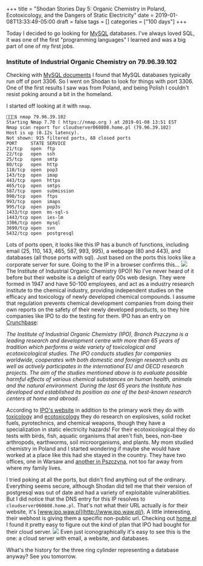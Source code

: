 +++
title = "Shodan Stories Day 5: Organic Chemistry in Poland, Ecotoxicology, and the Dangers of Static Electricity"
date = 2019-01-08T13:33:49-05:00
draft = false
tags = []
categories = ["100 days"]
+++

Today I decided to go looking for [MySQL](https://en.wikipedia.org/wiki/MySQL) databases. I've always loved SQL, it was one of the first "programming languages" I learned and was a big part of one of my first jobs.


### Institute of Industrial Organic Chemistry on 79.96.39.102
Checking with [MySQL documents](https://dev.mysql.com/doc/mysql-port-reference/en/mysql-ports-reference-tables.html) I found that MySQL databases typically run off of port 3306. So I went on Shodan to look for things with port 3306. One of the first results I saw was from Poland, and being Polish I couldn't resist poking around a bit in the homeland.

I started off looking at it with `nmap`.
```
👻🌵✨$ nmap 79.96.39.102
Starting Nmap 7.70 ( https://nmap.org ) at 2019-01-08 13:51 EST
Nmap scan report for cloudserver060808.home.pl (79.96.39.102)
Host is up (0.12s latency).
Not shown: 915 filtered ports, 68 closed ports
PORT     STATE SERVICE
21/tcp   open  ftp
22/tcp   open  ssh
25/tcp   open  smtp
80/tcp   open  http
110/tcp  open  pop3
143/tcp  open  imap
443/tcp  open  https
465/tcp  open  smtps
587/tcp  open  submission
990/tcp  open  ftps
993/tcp  open  imaps
995/tcp  open  pop3s
1433/tcp open  ms-sql-s
1443/tcp open  ies-lm
3306/tcp open  mysql
3690/tcp open  svn
5432/tcp open  postgresql
```
Lots of ports open, it looks like this IP has a bunch of functions, including email (25, 110, 143, 465, 587, 993, 995), a webpage (80 and 443), and databases (all those ports with sql). Just based on the ports this looks like a corporate server for sure. Going to the IP in a browser confirms this...
![](/images/100Days/Day5/IPO2.png)
The Institute of Industrial Organic Chemistry (IPO)! No I've never heard of it before but their website is a delight of early 00s web design. They were formed in 1947 and have 50-100 employees, and act as a industry research institute to the chemical industry, providing independent studies on the efficacy and toxicology of newly developed chemical compounds. I assume that regulation prevents chemical development companies from doing their own reports on the safety of their newly developed products, so they hire companies like IPO to do the testing for them. IPO has an entry on [Crunchbase](https://www.crunchbase.com/organization/institute-of-industrial-organic-chemistry#section-overview):


_The Institute of Industrial Organic Chemistry (IPO), Branch Pszczyna is a leading research and development centre with more than 65 years of tradition which performs a wide variety of toxicological and ecotoxicological studies. The IPO conducts studies for companies worldwide, cooperates with both domestic and foreign research units as well as actively participates in the international EU and OECD research projects. The aim of the studies mentioned above is to evaluate possible harmful effects of various chemical substances on human health, animals and the natural environment. During the last 65 years the Institute has developed and established its position as one of the best-known research centers at home and abroad._

According to [IPO's website](http://www.ipo.waw.pl/ENG//) in addition to the primary work they do with [toxicology](https://en.wikipedia.org/wiki/Toxicology) and [ecotoxicology](https://en.wikipedia.org/wiki/Ecotoxicology) they do research on explosives, solid rocket fuels, pyrotechnics, and chemical weapons, though they have a specialization in static electricity hazards! For their ecotoxicological they do tests with birds, fish, aquatic organisms that aren't fish, bees, non-bee arthropods, earthworms, soil microorganisms, and plants. My mom studied chemistry in Poland and I started wondering if maybe she would have worked at a place like this had she stayed in the country. They have two offices, one in Warsaw and [another in Pszczyna](http://www.ipo-pszczyna.pl/pl/index), not too far away from where my family lives.

I tried poking at all the ports, but didn't find anything out of the ordinary. Everything seems secure, although Shodan did tell me that their version of postgresql was out of date and had a variety of exploitable vulnerabilities. But I did notice that the DNS entry for this IP resolves to `cloudserver060808.home.pl`. That's not what their URL actually is for their website, it's [www.ipo.waw.pl](http://www.ipo.waw.pl/). A little interesting, their webhost is giving them a specific non-public url. Checking out [home.pl](https://www.united-internet.de/en/newsroom/press-releases/press-releases-detail/news/united-internet-acquires-polish-webhosting-market-leader-homepl-and-considers-ipo-in-applications-s.html) I found it pretty easy to figure out the kind of plan that IPO had bought for their cloud server.
![](/images/100Days/Day5/TheHost.png)
Even just iconographically it's easy to see this is the one: a cloud server with email, a website, and databases.


What's the history for the three ring cylinder representing a database anyway? See you tomorrow.
